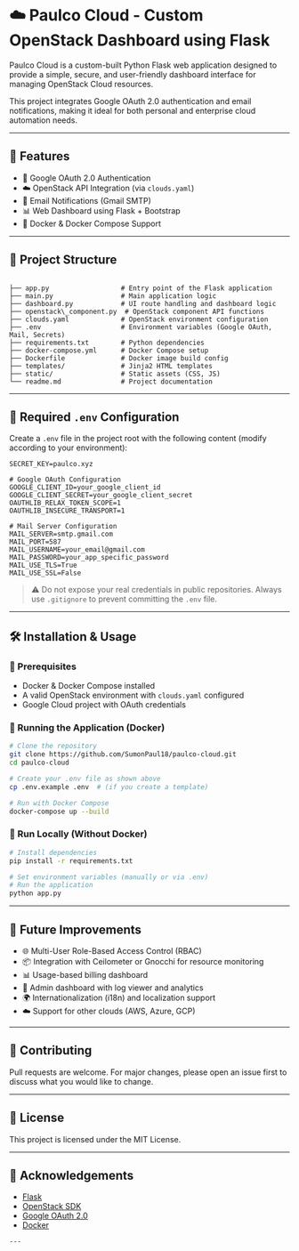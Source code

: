 # ☁️ Paulco Cloud - Custom OpenStack Dashboard using Flask

Paulco Cloud is a custom-built Python Flask web application designed to provide a simple, secure, and user-friendly dashboard interface for managing OpenStack Cloud resources.

This project integrates Google OAuth 2.0 authentication and email notifications, making it ideal for both personal and enterprise cloud automation needs.

---

## 📌 Features

- 🔐 Google OAuth 2.0 Authentication
- ☁️ OpenStack API Integration (via `clouds.yaml`)
- 📧 Email Notifications (Gmail SMTP)
- 📊 Web Dashboard using Flask + Bootstrap
- 🐳 Docker & Docker Compose Support

---

## 📁 Project Structure

```

├── app.py                  # Entry point of the Flask application
├── main.py                 # Main application logic
├── dashboard.py            # UI route handling and dashboard logic
├── openstack\_component.py  # OpenStack component API functions
├── clouds.yaml             # OpenStack environment configuration
├── .env                    # Environment variables (Google OAuth, Mail, Secrets)
├── requirements.txt        # Python dependencies
├── docker-compose.yml      # Docker Compose setup
├── Dockerfile              # Docker image build config
├── templates/              # Jinja2 HTML templates
├── static/                 # Static assets (CSS, JS)
└── readme.md               # Project documentation

````

---

## 🔐 Required `.env` Configuration

Create a `.env` file in the project root with the following content (modify according to your environment):

```env
SECRET_KEY=paulco.xyz

# Google OAuth Configuration
GOOGLE_CLIENT_ID=your_google_client_id
GOOGLE_CLIENT_SECRET=your_google_client_secret
OAUTHLIB_RELAX_TOKEN_SCOPE=1
OAUTHLIB_INSECURE_TRANSPORT=1

# Mail Server Configuration
MAIL_SERVER=smtp.gmail.com
MAIL_PORT=587
MAIL_USERNAME=your_email@gmail.com
MAIL_PASSWORD=your_app_specific_password
MAIL_USE_TLS=True
MAIL_USE_SSL=False
````

> ⚠️ Do not expose your real credentials in public repositories. Always use `.gitignore` to prevent committing the `.env` file.

---

## 🛠️ Installation & Usage

### 🧰 Prerequisites

* Docker & Docker Compose installed
* A valid OpenStack environment with `clouds.yaml` configured
* Google Cloud project with OAuth credentials

### 🚀 Running the Application (Docker)

```bash
# Clone the repository
git clone https://github.com/SumonPaul18/paulco-cloud.git
cd paulco-cloud

# Create your .env file as shown above
cp .env.example .env  # (if you create a template)

# Run with Docker Compose
docker-compose up --build
```

### 🧪 Run Locally (Without Docker)

```bash
# Install dependencies
pip install -r requirements.txt

# Set environment variables (manually or via .env)
# Run the application
python app.py
```

---

## 🔄 Future Improvements

* 🌐 Multi-User Role-Based Access Control (RBAC)
* 📦 Integration with Ceilometer or Gnocchi for resource monitoring
* 📊 Usage-based billing dashboard
* 💬 Admin dashboard with log viewer and analytics
* 🌍 Internationalization (i18n) and localization support
* ☁️ Support for other clouds (AWS, Azure, GCP)

---

## 🤝 Contributing

Pull requests are welcome. For major changes, please open an issue first to discuss what you would like to change.

---

## 📄 License

This project is licensed under the MIT License.

---

## 🙌 Acknowledgements

* [Flask](https://flask.palletsprojects.com/)
* [OpenStack SDK](https://docs.openstack.org/openstacksdk/)
* [Google OAuth 2.0](https://developers.google.com/identity/protocols/oauth2)
* [Docker](https://www.docker.com/)

```
---
